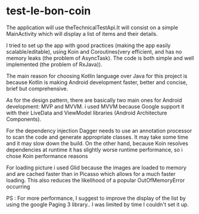 # test-le-bon-coin
The application will use theTechnicalTestApi.It will consist on a simple MainActivity which will display a list of items and their details. 

I tried to set up the app with good practices (making the app easily scalable/editable), using Koin and Coroutines(very efficient, and has no memory leaks (the problem of AsyncTask). The code is both simple and well implemented (the problem of RxJava)).

The main reason for choosing Kotlin language over Java for this project is because Kotlin is making Android development faster, better and concise, brief but comprehensive.

As for the design pattern, there are basically two main ones for Android development: MVP and MVVM. i used MVVM because Google support it with their LiveData and ViewModel libraries (Android Architecture Components).

For the dependency injection Dagger needs to use an annotation processor to scan the code and generate appropriate classes. It may take some time and it may slow down the build. On the other hand, because Koin resolves dependencies at runtime it has slightly worse runtime performance, so i chose Koin performance reasons

For loading picture i used Glid because the images are loaded to memory and are cached faster than in Picasso which allows for a much faster loading. This also reduces the likelihood of a popular OutOfMemoryError occurring

PS : For more performance, I suggest to improve the display of the list by using the google Paging 3 library.. I was limited by time I couldn't set it up.
